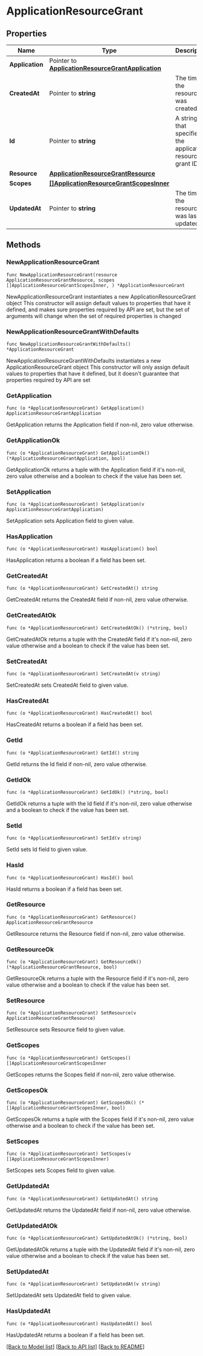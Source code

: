 # ApplicationResourceGrant

## Properties

Name | Type | Description | Notes
------------ | ------------- | ------------- | -------------
**Application** | Pointer to [**ApplicationResourceGrantApplication**](ApplicationResourceGrantApplication.md) |  | [optional] 
**CreatedAt** | Pointer to **string** | The time the resource was created. | [optional] [readonly] 
**Id** | Pointer to **string** | A string that specifies the application resource grant ID. | [optional] [readonly] 
**Resource** | [**ApplicationResourceGrantResource**](ApplicationResourceGrantResource.md) |  | 
**Scopes** | [**[]ApplicationResourceGrantScopesInner**](ApplicationResourceGrantScopesInner.md) |  | 
**UpdatedAt** | Pointer to **string** | The time the resource was last updated. | [optional] [readonly] 

## Methods

### NewApplicationResourceGrant

`func NewApplicationResourceGrant(resource ApplicationResourceGrantResource, scopes []ApplicationResourceGrantScopesInner, ) *ApplicationResourceGrant`

NewApplicationResourceGrant instantiates a new ApplicationResourceGrant object
This constructor will assign default values to properties that have it defined,
and makes sure properties required by API are set, but the set of arguments
will change when the set of required properties is changed

### NewApplicationResourceGrantWithDefaults

`func NewApplicationResourceGrantWithDefaults() *ApplicationResourceGrant`

NewApplicationResourceGrantWithDefaults instantiates a new ApplicationResourceGrant object
This constructor will only assign default values to properties that have it defined,
but it doesn't guarantee that properties required by API are set

### GetApplication

`func (o *ApplicationResourceGrant) GetApplication() ApplicationResourceGrantApplication`

GetApplication returns the Application field if non-nil, zero value otherwise.

### GetApplicationOk

`func (o *ApplicationResourceGrant) GetApplicationOk() (*ApplicationResourceGrantApplication, bool)`

GetApplicationOk returns a tuple with the Application field if it's non-nil, zero value otherwise
and a boolean to check if the value has been set.

### SetApplication

`func (o *ApplicationResourceGrant) SetApplication(v ApplicationResourceGrantApplication)`

SetApplication sets Application field to given value.

### HasApplication

`func (o *ApplicationResourceGrant) HasApplication() bool`

HasApplication returns a boolean if a field has been set.

### GetCreatedAt

`func (o *ApplicationResourceGrant) GetCreatedAt() string`

GetCreatedAt returns the CreatedAt field if non-nil, zero value otherwise.

### GetCreatedAtOk

`func (o *ApplicationResourceGrant) GetCreatedAtOk() (*string, bool)`

GetCreatedAtOk returns a tuple with the CreatedAt field if it's non-nil, zero value otherwise
and a boolean to check if the value has been set.

### SetCreatedAt

`func (o *ApplicationResourceGrant) SetCreatedAt(v string)`

SetCreatedAt sets CreatedAt field to given value.

### HasCreatedAt

`func (o *ApplicationResourceGrant) HasCreatedAt() bool`

HasCreatedAt returns a boolean if a field has been set.

### GetId

`func (o *ApplicationResourceGrant) GetId() string`

GetId returns the Id field if non-nil, zero value otherwise.

### GetIdOk

`func (o *ApplicationResourceGrant) GetIdOk() (*string, bool)`

GetIdOk returns a tuple with the Id field if it's non-nil, zero value otherwise
and a boolean to check if the value has been set.

### SetId

`func (o *ApplicationResourceGrant) SetId(v string)`

SetId sets Id field to given value.

### HasId

`func (o *ApplicationResourceGrant) HasId() bool`

HasId returns a boolean if a field has been set.

### GetResource

`func (o *ApplicationResourceGrant) GetResource() ApplicationResourceGrantResource`

GetResource returns the Resource field if non-nil, zero value otherwise.

### GetResourceOk

`func (o *ApplicationResourceGrant) GetResourceOk() (*ApplicationResourceGrantResource, bool)`

GetResourceOk returns a tuple with the Resource field if it's non-nil, zero value otherwise
and a boolean to check if the value has been set.

### SetResource

`func (o *ApplicationResourceGrant) SetResource(v ApplicationResourceGrantResource)`

SetResource sets Resource field to given value.


### GetScopes

`func (o *ApplicationResourceGrant) GetScopes() []ApplicationResourceGrantScopesInner`

GetScopes returns the Scopes field if non-nil, zero value otherwise.

### GetScopesOk

`func (o *ApplicationResourceGrant) GetScopesOk() (*[]ApplicationResourceGrantScopesInner, bool)`

GetScopesOk returns a tuple with the Scopes field if it's non-nil, zero value otherwise
and a boolean to check if the value has been set.

### SetScopes

`func (o *ApplicationResourceGrant) SetScopes(v []ApplicationResourceGrantScopesInner)`

SetScopes sets Scopes field to given value.


### GetUpdatedAt

`func (o *ApplicationResourceGrant) GetUpdatedAt() string`

GetUpdatedAt returns the UpdatedAt field if non-nil, zero value otherwise.

### GetUpdatedAtOk

`func (o *ApplicationResourceGrant) GetUpdatedAtOk() (*string, bool)`

GetUpdatedAtOk returns a tuple with the UpdatedAt field if it's non-nil, zero value otherwise
and a boolean to check if the value has been set.

### SetUpdatedAt

`func (o *ApplicationResourceGrant) SetUpdatedAt(v string)`

SetUpdatedAt sets UpdatedAt field to given value.

### HasUpdatedAt

`func (o *ApplicationResourceGrant) HasUpdatedAt() bool`

HasUpdatedAt returns a boolean if a field has been set.


[[Back to Model list]](../README.md#documentation-for-models) [[Back to API list]](../README.md#documentation-for-api-endpoints) [[Back to README]](../README.md)


